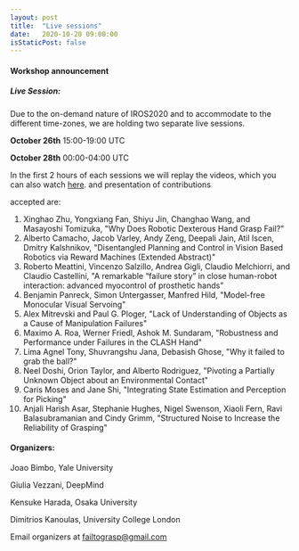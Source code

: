 ```yaml
---
layout: post
title:  "Live sessions"
date:   2020-10-20 09:00:00
isStaticPost: false
---
```


#### Workshop announcement ####
##### Live Session: #####
Due to the on-demand nature of IROS2020 and to accommodate to the different time-zones, we are holding two separate live sessions.


**October 26th** 15:00-19:00 UTC

**October 28th** 00:00-04:00 UTC

In the first 2 hours of each sessions we will replay the videos, which you can also watch [here](/../schedule/).
and presentation of contributions


accepted are:
1. Xinghao Zhu, Yongxiang Fan, Shiyu Jin, Changhao Wang, and Masayoshi Tomizuka, "Why Does Robotic Dexterous Hand Grasp Fail?"
2. Alberto Camacho, Jacob Varley, Andy Zeng, Deepali Jain, Atil Iscen, Dmitry Kalshnikov, "Disentangled Planning and Control in Vision Based Robotics via Reward Machines (Extended Abstract)"
3. Roberto Meattini, Vincenzo Salzillo, Andrea Gigli, Claudio Melchiorri, and Claudio Castellini, "A remarkable “failure story” in close human-robot interaction: advanced myocontrol of prosthetic hands"
4. Benjamin Panreck, Simon Untergasser, Manfred Hild, "Model-free Monocular Visual Servoing"
5. Alex Mitrevski and Paul G. Ploger, "Lack of Understanding of Objects as a Cause of Manipulation Failures"
6. Maximo A. Roa, Werner Friedl, Ashok M. Sundaram, "Robustness and Performance under Failures in the CLASH Hand"
7. Lima Agnel Tony, Shuvrangshu Jana, Debasish Ghose, "Why it failed to grab the ball?"
8. Neel Doshi, Orion Taylor, and Alberto Rodriguez, "Pivoting a Partially Unknown Object about an Environmental Contact"
9. Caris Moses and Jane Shi, "Integrating State Estimation and Perception for Picking"
10. Anjali Harish Asar, Stephanie Hughes, Nigel Swenson, Xiaoli Fern, Ravi Balasubramanian and Cindy Grimm, "Structured Noise to Increase the Reliability of Grasping"





#### Organizers: ####
Joao Bimbo, Yale University

Giulia Vezzani, DeepMind

Kensuke Harada, Osaka University

Dimitrios Kanoulas, University College London

Email organizers at [failtograsp@gmail.com](mailto:failtograsp@gmail.com)